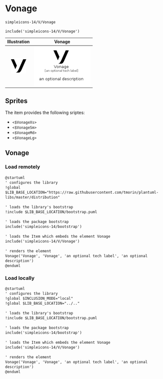 # Vonage


```text
simpleicons-14/V/Vonage
```

```text
include('simpleicons-14/V/Vonage')
```



| Illustration | Vonage |
| :---: | :---: |
| ![illustration for Illustration](../../simpleicons-14/V/Vonage.png) | ![illustration for Vonage](../../simpleicons-14/V/Vonage.Local.png) |



## Sprites
The item provides the following sriptes:

- `<$VonageXs>`
- `<$VonageSm>`
- `<$VonageMd>`
- `<$VonageLg>`





## Vonage

### Load remotely
```plantuml
@startuml
' configures the library
!global $LIB_BASE_LOCATION="https://raw.githubusercontent.com/tmorin/plantuml-libs/master/distribution"

' loads the library's bootstrap
!include $LIB_BASE_LOCATION/bootstrap.puml

' loads the package bootstrap
include('simpleicons-14/bootstrap')

' loads the Item which embeds the element Vonage
include('simpleicons-14/V/Vonage')

' renders the element
Vonage('Vonage', 'Vonage', 'an optional tech label', 'an optional description')
@enduml
```

### Load locally
```plantuml
@startuml
' configures the library
!global $INCLUSION_MODE="local"
!global $LIB_BASE_LOCATION="../.."

' loads the library's bootstrap
!include $LIB_BASE_LOCATION/bootstrap.puml

' loads the package bootstrap
include('simpleicons-14/bootstrap')

' loads the Item which embeds the element Vonage
include('simpleicons-14/V/Vonage')

' renders the element
Vonage('Vonage', 'Vonage', 'an optional tech label', 'an optional description')
@enduml
```


